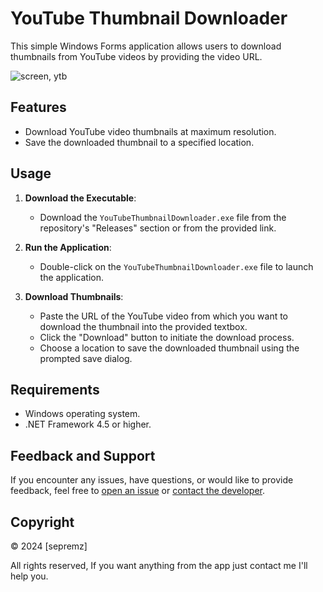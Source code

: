 # YouTube Thumbnail Downloader

This simple Windows Forms application allows users to download thumbnails from YouTube videos by providing the video URL.

![screen, ytb](https://github.com/sepremz/Youtube-Thumbnail-Downloader/assets/72527110/11cb9586-d9e6-4bc0-a2c9-2304dddde4ef) 

## Features

- Download YouTube video thumbnails at maximum resolution.
- Save the downloaded thumbnail to a specified location.

## Usage

1. **Download the Executable**:
   - Download the `YouTubeThumbnailDownloader.exe` file from the repository's "Releases" section or from the provided link.

2. **Run the Application**:
   - Double-click on the `YouTubeThumbnailDownloader.exe` file to launch the application.

3. **Download Thumbnails**:
   - Paste the URL of the YouTube video from which you want to download the thumbnail into the provided textbox.
   - Click the "Download" button to initiate the download process.
   - Choose a location to save the downloaded thumbnail using the prompted save dialog.

## Requirements

- Windows operating system.
- .NET Framework 4.5 or higher.

## Feedback and Support

If you encounter any issues, have questions, or would like to provide feedback, feel free to [open an issue](https://github.com/sepremz/Youtube-Thumbnail-Downloader/issues) or [contact the developer](mailto:mohamedihab597@gmail.com).

## Copyright

© 2024 [sepremz]

All rights reserved, If you want anything from the app just contact me I'll help you.
